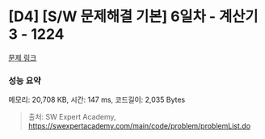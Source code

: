 # [D4] [S/W 문제해결 기본] 6일차 - 계산기3 - 1224 

[문제 링크](https://swexpertacademy.com/main/code/problem/problemDetail.do?contestProbId=AV14tDX6AFgCFAYD) 

### 성능 요약

메모리: 20,708 KB, 시간: 147 ms, 코드길이: 2,035 Bytes



> 출처: SW Expert Academy, https://swexpertacademy.com/main/code/problem/problemList.do